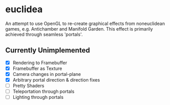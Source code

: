 # euclidea
An attempt to use OpenGL to re-create graphical effects from noneuclidean games, e.g. Antichamber and Manifold Garden. This effect is primarily achieved through seamless 'portals'.


## Currently Unimplemented

- [x] Rendering to Framebuffer
- [x] Framebuffer as Texture
- [x] Camera changes in portal-plane
- [X] Arbitrary portal direction & direction fixes 
- [ ] Pretty Shaders
- [ ] Teleportation through portals
- [ ] Lighting through portals
